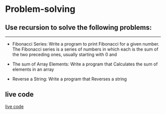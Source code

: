 # Problem-solving


## Use recursion to solve the following problems:
----

- Fibonacci Series:
Write a program to print Fibonacci for a given number.
The Fibonacci series is a series of numbers in which each is the sum of the two preceding ones, usually starting with 0 and 

- The sum of Array Elements:
Write a program that Calculates the sum of elements in an array 

- Reverse a String:
Write a program that Reverses a string 

## live code

[live code](https://majdishomali.github.io/Problem-solving/)
